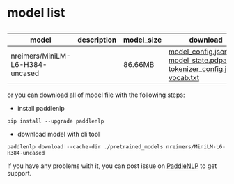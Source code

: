 #  model list

##  

| model  | description | model_size  | download         |
| --- | --- | --- | --- |
|nreimers/MiniLM-L6-H384-uncased|  | 86.66MB | [model_config.json](https://bj.bcebos.com/paddlenlp/models/community/nreimers/MiniLM-L6-H384-uncased/model_config.json)<br>[model_state.pdparams](https://bj.bcebos.com/paddlenlp/models/community/nreimers/MiniLM-L6-H384-uncased/model_state.pdparams)<br>[tokenizer_config.json](https://bj.bcebos.com/paddlenlp/models/community/nreimers/MiniLM-L6-H384-uncased/tokenizer_config.json)<br>[vocab.txt](https://bj.bcebos.com/paddlenlp/models/community/nreimers/MiniLM-L6-H384-uncased/vocab.txt) |

or you can download all of model file with the following steps:

* install paddlenlp

```shell
pip install --upgrade paddlenlp
```

* download model with cli tool

```shell
paddlenlp download --cache-dir ./pretrained_models nreimers/MiniLM-L6-H384-uncased
```

If you have any problems with it, you can post issue on [PaddleNLP](https://github.com/PaddlePaddle/PaddleNLP) to get support.

